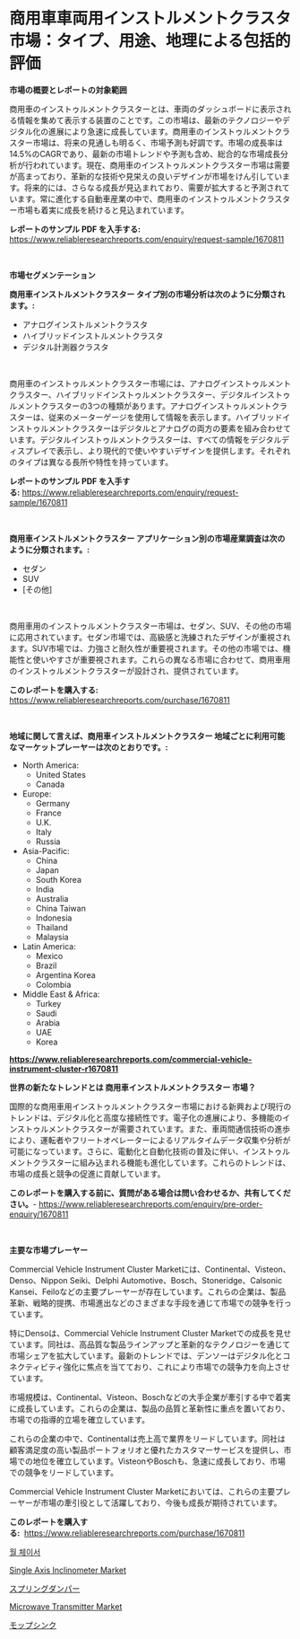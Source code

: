 <p><h1>商用車車両用インストルメントクラスタ市場：タイプ、用途、地理による包括的評価</h1></p><p><strong>市場の概要とレポートの対象範囲</strong></p>
<p><p>商用車のインストゥルメントクラスターとは、車両のダッシュボードに表示される情報を集めて表示する装置のことです。この市場は、最新のテクノロジーやデジタル化の進展により急速に成長しています。商用車のインストゥルメントクラスター市場は、将来の見通しも明るく、市場予測も好調です。市場の成長率は14.5%のCAGRであり、最新の市場トレンドや予測も含め、総合的な市場成長分析が行われています。現在、商用車のインストゥルメントクラスター市場は需要が高まっており、革新的な技術や見栄えの良いデザインが市場をけん引しています。将来的には、さらなる成長が見込まれており、需要が拡大すると予測されています。常に進化する自動車産業の中で、商用車のインストゥルメントクラスター市場も着実に成長を続けると見込まれています。</p></p>
<p><strong>レポートのサンプル PDF を入手する:</strong> <a href="https://www.reliableresearchreports.com/enquiry/request-sample/1670811">https://www.reliableresearchreports.com/enquiry/request-sample/1670811</a></p>
<p>&nbsp;</p>
<p><strong>市場セグメンテーション</strong></p>
<p><strong>商用車インストルメントクラスター タイプ別の市場分析は次のように分類されます。:</strong></p>
<p><ul><li>アナログインストルメントクラスタ</li><li>ハイブリッドインストルメントクラスタ</li><li>デジタル計測器クラスタ</li></ul></p>
<p>&nbsp;</p>
<p><p>商用車のインストゥルメントクラスター市場には、アナログインストゥルメントクラスター、ハイブリッドインストゥルメントクラスター、デジタルインストゥルメントクラスターの3つの種類があります。アナログインストゥルメントクラスターは、従来のメーターゲージを使用して情報を表示します。ハイブリッドインストゥルメントクラスターはデジタルとアナログの両方の要素を組み合わせています。デジタルインストゥルメントクラスターは、すべての情報をデジタルディスプレイで表示し、より現代的で使いやすいデザインを提供します。それぞれのタイプは異なる長所や特性を持っています。</p></p>
<p><strong>レポートのサンプル PDF を入手する:</strong>&nbsp;<a href="https://www.reliableresearchreports.com/enquiry/request-sample/1670811">https://www.reliableresearchreports.com/enquiry/request-sample/1670811</a></p>
<p>&nbsp;</p>
<p><strong> 商用車インストルメントクラスター アプリケーション別の市場産業調査は次のように分類されます。:</strong></p>
<p><ul><li>セダン</li><li>SUV</li><li>[その他]</li></ul></p>
<p>&nbsp;</p>
<p><p>商用車用のインストゥルメントクラスター市場は、セダン、SUV、その他の市場に応用されています。セダン市場では、高級感と洗練されたデザインが重視されます。SUV市場では、力強さと耐久性が重要視されます。その他の市場では、機能性と使いやすさが重要視されます。これらの異なる市場に合わせて、商用車用のインストゥルメントクラスターが設計され、提供されています。</p></p>
<p><strong>このレポートを購入する:</strong>&nbsp; <a href="https://www.reliableresearchreports.com/purchase/1670811">https://www.reliableresearchreports.com/purchase/1670811</a></p>
<p>&nbsp;</p>
<p><strong>地域に関して言えば、商用車インストルメントクラスター 地域ごとに利用可能なマーケットプレーヤーは次のとおりです。:</strong></p>
<p><ul>
    <li>
        North America:
        <ul>
            <li>United States</li>
            <li>Canada</li>
        </ul>
    </li>
    <li>
        Europe:
        <ul>
            <li>Germany</li>
            <li>France</li>
            <li>U.K.</li>
            <li>Italy</li>
            <li>Russia</li>
        </ul>
    </li>
    <li>
        Asia-Pacific:
        <ul>
            <li>China</li>
            <li>Japan</li>
            <li>South Korea</li>
            <li>India</li>
            <li>Australia</li>
            <li>China Taiwan</li>
            <li>Indonesia</li>
            <li>Thailand</li>
            <li>Malaysia</li>
        </ul>
    </li>
    <li>
        Latin America:
        <ul>
            <li>Mexico</li>
            <li>Brazil</li>
            <li>Argentina Korea</li>
            <li>Colombia</li>
        </ul>
    </li>
    <li>
        Middle East & Africa:
        <ul>
            <li>Turkey</li>
            <li>Saudi</li>
            <li>Arabia</li>
            <li>UAE</li>
            <li>Korea</li>
        </ul>
    </li>
    </ul></p>
<p><strong><a href="https://www.reliableresearchreports.com/commercial-vehicle-instrument-cluster-r1670811">https://www.reliableresearchreports.com/commercial-vehicle-instrument-cluster-r1670811</a></strong>&nbsp;</p>
<p><strong>世界の新たなトレンドとは 商用車インストルメントクラスター 市場？</strong></p>
<p><p>国際的な商用車用インストゥルメントクラスター市場における新興および現行のトレンドは、デジタル化と高度な接続性です。電子化の進展により、多機能のインストゥルメントクラスターが需要されています。また、車両間通信技術の進歩により、運転者やフリートオペレーターによるリアルタイムデータ収集や分析が可能になっています。さらに、電動化と自動化技術の普及に伴い、インストゥルメントクラスターに組み込まれる機能も進化しています。これらのトレンドは、市場の成長と競争の促進に貢献しています。</p></p>
<p><strong>このレポートを購入する前に、質問がある場合は問い合わせるか、共有してください。</strong>- <a href="https://www.reliableresearchreports.com/enquiry/pre-order-enquiry/1670811">https://www.reliableresearchreports.com/enquiry/pre-order-enquiry/1670811</a></p>
<p>&nbsp;</p>
<p><strong>主要な市場プレーヤー</strong></p>
<p><p>Commercial Vehicle Instrument Cluster Marketには、Continental、Visteon、Denso、Nippon Seiki、Delphi Automotive、Bosch、Stoneridge、Calsonic Kansei、Feiloなどの主要プレーヤーが存在しています。これらの企業は、製品革新、戦略的提携、市場進出などのさまざまな手段を通じて市場での競争を行っています。</p><p>特にDensoは、Commercial Vehicle Instrument Cluster Marketでの成長を見せています。同社は、高品質な製品ラインアップと革新的なテクノロジーを通じて市場シェアを拡大しています。最新のトレンドでは、デンソーはデジタル化とコネクティビティ強化に焦点を当てており、これにより市場での競争力を向上させています。</p><p>市場規模は、Continental、Visteon、Boschなどの大手企業が牽引する中で着実に成長しています。これらの企業は、製品の品質と革新性に重点を置いており、市場での指導的立場を確立しています。</p><p>これらの企業の中で、Continentalは売上高で業界をリードしています。同社は顧客満足度の高い製品ポートフォリオと優れたカスタマーサービスを提供し、市場での地位を確立しています。VisteonやBoschも、急速に成長しており、市場での競争をリードしています。</p><p>Commercial Vehicle Instrument Cluster Marketにおいては、これらの主要プレーヤーが市場の牽引役として活躍しており、今後も成長が期待されています。</p></p>
<p><strong>このレポートを購入する:</strong>&nbsp;&nbsp;<a href="https://www.reliableresearchreports.com/purchase/1670811">https://www.reliableresearchreports.com/purchase/1670811</a></p>
<p><p><a href="https://medium.com/@heisenberg6587768/%EC%9B%94-%EC%B2%9C%EC%9E%AC%ED%84%B0%EC%8A%A4-%EC%8B%9C%EC%9E%A5%EC%9D%80-%EC%8B%9C%EC%9E%A5-%EC%A0%90%EC%9C%A0%EC%9C%A8-%EC%8B%9C%EC%9E%A5-%ED%8A%B8%EB%A0%8C%EB%93%9C-%EB%B0%8F-%EC%8B%9C%EC%9E%A5-%EC%84%B1%EC%9E%A5%EC%97%90-%EB%8C%80%ED%95%9C-%EC%A0%95%EB%B3%B4%EB%A5%BC-%EC%A0%9C%EA%B3%B5%ED%95%A9%EB%8B%88%EB%8B%A4-654770c9c5a1">월 체이서</a></p><p><a href="https://view.publitas.com/reportprime-1/single-axis-inclinometer-market-insights-into-market-cagr-market-trends-and-growth-strategies/">Single Axis Inclinometer Market</a></p><p><a href="https://medium.com/@kingmsvie/2024%E5%B9%B4%E3%81%8B%E3%82%892031%E5%B9%B4%E3%81%BE%E3%81%A7%E3%81%AE%E6%9C%9F%E9%96%93%E3%81%AB%E4%BA%88%E6%B8%AC%E3%81%95%E3%82%8C%E3%82%8B%E3%82%B9%E3%83%97%E3%83%AA%E3%83%B3%E3%82%B0%E3%83%80%E3%83%B3%E3%83%91%E3%83%BC%E5%B8%82%E5%A0%B4%E5%88%86%E6%9E%90%E3%81%A8%E3%82%B5%E3%82%A4%E3%82%BA%E4%BA%88%E6%B8%AC-53bdbab9782d">スプリングダンパー</a></p><p><a href="https://www.linkedin.com/pulse/microwave-transmitter-market-insight-trends-growth-forecasted-6tgpc?trackingId=bsGKvqrtG4NmJOGr%2BE%2FbRA%3D%3D">Microwave Transmitter Market</a></p><p><a href="https://github.com/mcbeesbxa270/Market-Research-Report-List-1/blob/main/957997626745.md">モップシンク</a></p></p>